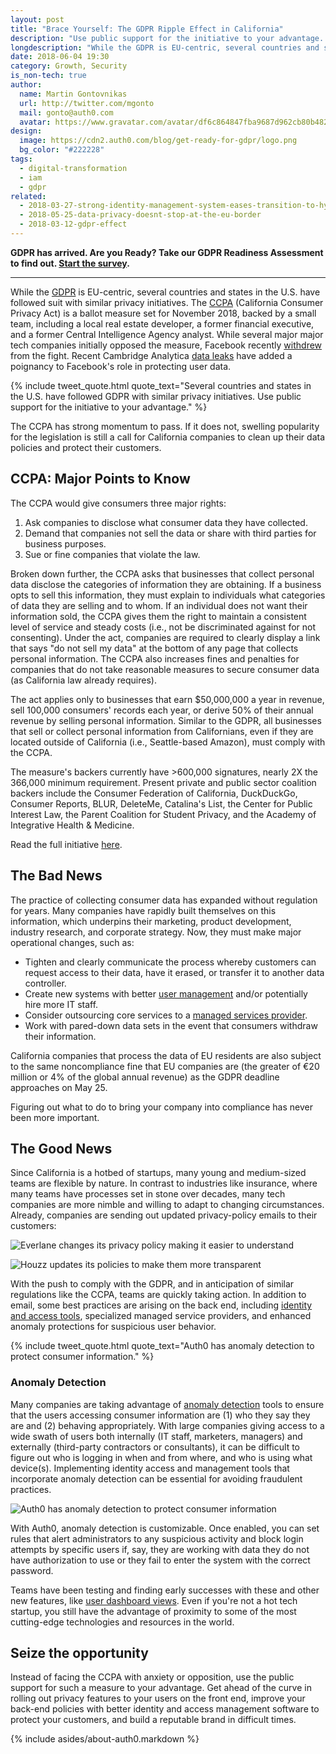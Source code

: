 ```yaml
---
layout: post
title: "Brace Yourself: The GDPR Ripple Effect in California"
description: "Use public support for the initiative to your advantage. Roll out new privacy features that build your brand's integrity."
longdescription: "While the GDPR is EU-centric, several countries and states in the U.S. have followed suit with similar privacy initiatives. Use public support for the initiative to your advantage. Roll out new privacy features that build your brand's integrity."
date: 2018-06-04 19:30
category: Growth, Security
is_non-tech: true
author:
  name: Martin Gontovnikas
  url: http://twitter.com/mgonto
  mail: gonto@auth0.com
  avatar: https://www.gravatar.com/avatar/df6c864847fba9687d962cb80b482764??s=60
design:
  image: https://cdn2.auth0.com/blog/get-ready-for-gdpr/logo.png
  bg_color: "#222228"
tags:
  - digital-transformation
  - iam
  - gdpr
related:
  - 2018-03-27-strong-identity-management-system-eases-transition-to-hybrid-cloud
  - 2018-05-25-data-privacy-doesnt-stop-at-the-eu-border
  - 2018-03-12-gdpr-effect
---
```


<div class="alert alert-info alert-icon">
  <i class="icon-budicon-500"></i>
  <strong>GDPR has arrived. Are you Ready? Take our GDPR Readiness Assessment to find out. <a href="https://auth0.com/gdpr-assessment/tool-1">Start the survey</a>.</strong>
</div>

--- 

While the [GDPR](https://auth0.com/blog/get-ready-for-gdpr/) is EU-centric, several countries and states in the U.S. have followed suit with similar privacy initiatives. The [CCPA](https://www.caprivacy.org/) (California Consumer Privacy Act) is a ballot measure set for November 2018, backed by a small team, including a local real estate developer, a former financial executive, and a former Central Intelligence Agency analyst. While several major major tech companies initially opposed the measure, Facebook recently [withdrew](http://variety.com/2018/digital/news/facebook-california-privacy-legislation-1202751054/) from the fight. Recent Cambridge Analytica [data leaks](https://auth0.com/blog/cambridge-analytica-and-facebook/) have added a poignancy to Facebook's role in protecting user data.

{% include tweet_quote.html quote_text="Several countries and states in the U.S. have followed GDPR with similar privacy initiatives. Use public support for the initiative to your advantage." %}

The CCPA has strong momentum to pass. If it does not, swelling popularity for the legislation is still a call for California companies to clean up their data policies and protect their customers.

## CCPA: Major Points to Know

The CCPA would give consumers three major rights:

1.  Ask companies to disclose what consumer data they have collected.
2.  Demand that companies not sell the data or share with third parties for business purposes.
3.  Sue or fine companies that violate the law.

Broken down further, the CCPA asks that businesses that collect personal data disclose the categories of information they are obtaining. If a business opts to sell this information, they must explain to individuals what categories of data they are selling and to whom. If an individual does not want their information sold, the CCPA gives them the right to maintain a consistent level of service and steady costs (i.e., not be discriminated against for not consenting). Under the act, companies are required to clearly display a link that says "do not sell my data" at the bottom of any page that collects personal information. The CCPA also increases fines and penalties for companies that do not take reasonable measures to secure consumer data (as California law already requires).

The act applies only to businesses that earn $50,000,000 a year in revenue, sell 100,000 consumers' records each year, or derive 50% of their annual revenue by selling personal information. Similar to the GDPR, all businesses that sell or collect personal information from Californians, even if they are located outside of California (i.e., Seattle-based Amazon), must comply with the CCPA.

The measure's backers currently have >600,000 signatures, nearly 2X the 366,000 minimum requirement. Present private and public sector coalition backers include the Consumer Federation of California, DuckDuckGo, Consumer Reports, BLUR, DeleteMe, Catalina's List, the Center for Public Interest Law, the Parent Coalition for Student Privacy, and the Academy of Integrative Health & Medicine.

Read the full initiative [here](https://www.caprivacy.org/).

## The Bad News

The practice of collecting consumer data has expanded without regulation for years. Many companies have rapidly built themselves on this information, which underpins their marketing, product development, industry research, and corporate strategy. Now, they must make major operational changes, such as:

-   Tighten and clearly communicate the process whereby customers can request access to their data, have it erased, or transfer it to another data controller.
-   Create new systems with better [user management](https://auth0.com/user-management) and/or potentially hire more IT staff.
-   Consider outsourcing core services to a [managed services provider](https://auth0.com/blog/managed-service-providers-myths/).
-   Work with pared-down data sets in the event that consumers withdraw their information.

California companies that process the data of EU residents are also subject to the same noncompliance fine that EU companies are (the greater of €20 million or 4% of the global annual revenue) as the GDPR deadline approaches on May 25.

Figuring out what to do to bring your company into compliance has never been more important.

## The Good News

Since California is a hotbed of startups, many young and medium-sized teams are flexible by nature. In contrast to industries like insurance, where many teams have processes set in stone over decades, many tech companies are more nimble and willing to adapt to changing circumstances. Already, companies are sending out updated privacy-policy emails to their customers:

![Everlane changes its privacy policy making it easier to understand](https://cdn.auth0.com/blog/brace-yourself-the-gdpr-ripple-effect-in-california/everlane-changes-privacy-policy-making-it-easier-to-understand.png)

![Houzz updates its policies to make them more transparent](https://cdn.auth0.com/blog/brace-yourself-the-gdpr-ripple-effect-in-california/houzz-updates-policies-to-make-them-more-transparent.png)

With the push to comply with the GDPR, and in anticipation of similar regulations like the CCPA, teams are quickly taking action. In addition to email, some best practices are arising on the back end, including [identity and access tools](https://auth0.com/b2e-identity-management-for-employees), specialized managed service providers, and enhanced anomaly protections for suspicious user behavior.

{% include tweet_quote.html quote_text="Auth0 has anomaly detection to protect consumer information." %}

### Anomaly Detection

Many companies are taking advantage of [anomaly detection](https://auth0.com/docs/anomaly-detection) tools to ensure that the users accessing consumer information are (1) who they say they are and (2) behaving appropriately. With large companies giving access to a wide swath of users both internally (IT staff, marketers, managers) and externally (third-party contractors or consultants), it can be difficult to figure out who is logging in when and from where, and who is using what device(s). Implementing identity access and management tools that incorporate anomaly detection can be essential for avoiding fraudulent practices.

![Auth0 has anomaly detection to protect consumer information](https://cdn.auth0.com/blog/brace-yourself-the-gdpr-ripple-effect-in-california/auth0-has-anomaly-detection-to-protect-consumer-information.png)

With Auth0, anomaly detection is customizable. Once enabled, you can set rules that alert administrators to any suspicious activity and block login attempts by specific users if, say, they are working with data they do not have authorization to use or they fail to enter the system with the correct password.

Teams have been testing and finding early successes with these and other new features, like [user dashboard views](https://auth0.com/docs/getting-started/dashboard-overview). Even if you're not a hot tech startup, you still have the advantage of proximity to some of the most cutting-edge technologies and resources in the world.

## Seize the opportunity

Instead of facing the CCPA with anxiety or opposition, use the public support for such a measure to your advantage. Get ahead of the curve in rolling out privacy features to your users on the front end, improve your back-end policies with better identity and access management software to protect your customers, and build a reputable brand in difficult times.

{% include asides/about-auth0.markdown %}
